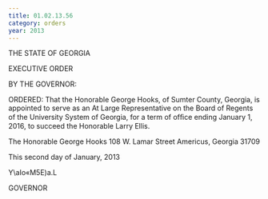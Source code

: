 ```yaml
---
title: 01.02.13.56
category: orders
year: 2013
---
```

  

THE STATE OF GEORGIA

EXECUTIVE ORDER

BY THE GOVERNOR:

ORDERED: That the Honorable George Hooks, of Sumter County, Georgia, is
appointed to serve as an At Large Representative on the Board of
Regents of the University System of Georgia, for a term of ofﬁce
ending January 1, 2016, to succeed the Honorable Larry Ellis.

The Honorable George Hooks
108 W. Lamar Street
Americus, Georgia 31709

This second day of January, 2013

Y\aIo«M5E)a.L

GOVERNOR

